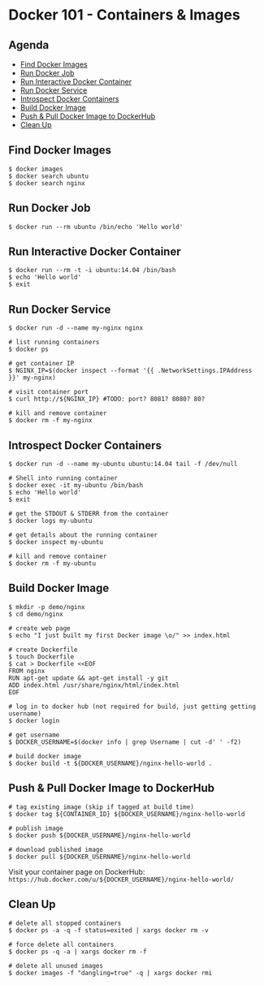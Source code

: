 # Docker 101 - Containers & Images

## Agenda

- [Find Docker Images](#find-docker-images)
- [Run Docker Job](#run-docker-job)
- [Run Interactive Docker Container](#run-interactive-docker-container)
- [Run Docker Service](#run-docker-service)
- [Introspect Docker Containers](#introspect-docker-containers)
- [Build Docker Image](#build-docker-image)
- [Push & Pull Docker Image to DockerHub](#push--pull-docker-image-to-dockerhub)
- [Clean Up](#clean-up)

## Find Docker Images

```
$ docker images
$ docker search ubuntu
$ docker search nginx
```

## Run Docker Job

```
$ docker run --rm ubuntu /bin/echo 'Hello world'
```

## Run Interactive Docker Container

```
$ docker run --rm -t -i ubuntu:14.04 /bin/bash
$ echo 'Hello world'
$ exit
```

## Run Docker Service

```
$ docker run -d --name my-nginx nginx

# list running containers
$ docker ps

# get container IP
$ NGINX_IP=$(docker inspect --format '{{ .NetworkSettings.IPAddress }}' my-nginx)

# visit container port
$ curl http://${NGINX_IP} #TODO: port? 8081? 8080? 80?

# kill and remove container
$ docker rm -f my-nginx
```

## Introspect Docker Containers

```
$ docker run -d --name my-ubuntu ubuntu:14.04 tail -f /dev/null

# Shell into running container
$ docker exec -it my-ubuntu /bin/bash
$ echo 'Hello world'
$ exit

# get the STDOUT & STDERR from the container
$ docker logs my-ubuntu

# get details about the running container
$ docker inspect my-ubuntu

# kill and remove container
$ docker rm -f my-ubuntu
```

## Build Docker Image

```
$ mkdir -p demo/nginx
$ cd demo/nginx

# create web page
$ echo "I just built my first Docker image \o/" >> index.html

# create Dockerfile
$ touch Dockerfile
$ cat > Dockerfile <<EOF
FROM nginx
RUN apt-get update && apt-get install -y git
ADD index.html /usr/share/nginx/html/index.html
EOF

# log in to docker hub (not required for build, just getting getting username)
$ docker login

# get username
$ DOCKER_USERNAME=$(docker info | grep Username | cut -d' ' -f2)

# build docker image
$ docker build -t ${DOCKER_USERNAME}/nginx-hello-world .
```

## Push & Pull Docker Image to DockerHub

```
# tag existing image (skip if tagged at build time)
$ docker tag ${CONTAINER_ID} ${DOCKER_USERNAME}/nginx-hello-world

# publish image
$ docker push ${DOCKER_USERNAME}/nginx-hello-world

# download published image
$ docker pull ${DOCKER_USERNAME}/nginx-hello-world
```

Visit your container page on DockerHub: `https://hub.docker.com/u/${DOCKER_USERNAME}/nginx-hello-world/`

## Clean Up

```
# delete all stopped containers
$ docker ps -a -q -f status=exited | xargs docker rm -v

# force delete all containers
$ docker ps -q -a | xargs docker rm -f

# delete all unused images
$ docker images -f "dangling=true" -q | xargs docker rmi
```
